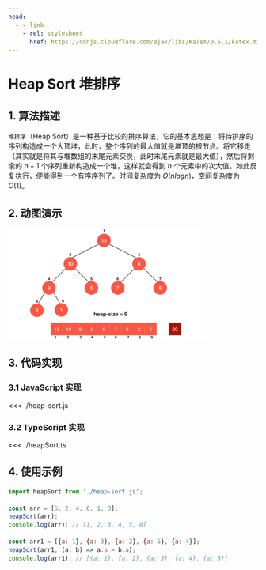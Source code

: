 ```yaml
---
head:
  - - link
    - rel: stylesheet
      href: https://cdnjs.cloudflare.com/ajax/libs/KaTeX/0.5.1/katex.min.css
---
```

# Heap Sort 堆排序

## 1. 算法描述

`堆排序`（Heap Sort）是一种基于比较的排序算法，它的基本思想是：将待排序的序列构造成一个大顶堆，此时，整个序列的最大值就是堆顶的根节点。将它移走（其实就是将其与堆数组的末尾元素交换，此时末尾元素就是最大值），然后将剩余的 $n-1$ 个序列重新构造成一个堆，这样就会得到 $n$ 个元素中的次大值。如此反复执行，便能得到一个有序序列了。时间复杂度为 $O(nlogn)$，空间复杂度为 $O(1)$。

## 2. 动图演示

![堆排序](./heapsort.gif)

## 3. 代码实现

### 3.1 JavaScript 实现

<<< ./heap-sort.js

### 3.2 TypeScript 实现

<<< ./heapSort.ts

## 4. 使用示例

```js
import heapSort from './heap-sort.js';

const arr = [5, 2, 4, 6, 1, 3];
heapSort(arr);
console.log(arr); // [1, 2, 3, 4, 5, 6]

const arr1 = [{a: 1}, {a: 3}, {a: 2}, {a: 5}, {a: 4}];
heapSort(arr1, (a, b) => a.a > b.a);
console.log(arr1); // [{a: 1}, {a: 2}, {a: 3}, {a: 4}, {a: 5}]
```
